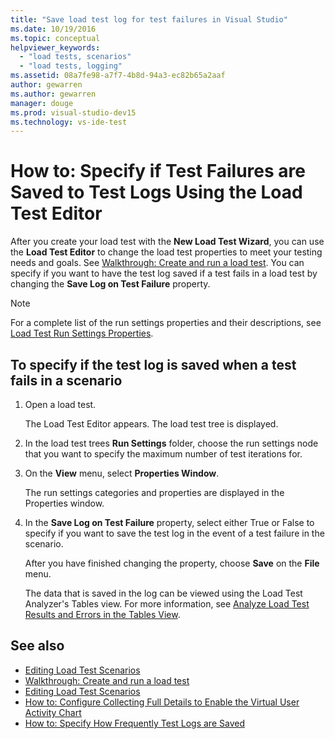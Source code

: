 ```yaml
---
title: "Save load test log for test failures in Visual Studio"
ms.date: 10/19/2016
ms.topic: conceptual
helpviewer_keywords:
  - "load tests, scenarios"
  - "load tests, logging"
ms.assetid: 08a7fe98-a7f7-4b8d-94a3-ec82b65a2aaf
author: gewarren
ms.author: gewarren
manager: douge
ms.prod: visual-studio-dev15
ms.technology: vs-ide-test
---
```

# How to: Specify if Test Failures are Saved to Test Logs Using the Load Test Editor

After you create your load test with the **New Load Test Wizard**, you can use the **Load Test Editor** to change the load test properties to meet your testing needs and goals. See [Walkthrough: Create and run a load test](../test/walkthrough-create-and-run-a-load-test.md). You can specify if you want to have the test log saved if a test fails in a load test by changing the **Save Log on Test Failure** property.

> [!NOTE]
> For a complete list of the run settings properties and their descriptions, see [Load Test Run Settings Properties](../test/load-test-run-settings-properties.md).


## To specify if the test log is saved when a test fails in a scenario

1.  Open a load test.

     The Load Test Editor appears. The load test tree is displayed.

2.  In the load test trees **Run Settings** folder, choose the run settings node that you want to specify the maximum number of test iterations for.

3.  On the **View** menu, select **Properties Window**.

     The run settings categories and properties are displayed in the Properties window.

4.  In the **Save Log on Test Failure** property, select either True or False to specify if you want to save the test log in the event of a test failure in the scenario.

     After you have finished changing the property, choose **Save** on the **File** menu.

     The data that is saved in the log can be viewed using the Load Test Analyzer's Tables view. For more information, see [Analyze Load Test Results and Errors in the Tables View](../test/analyze-load-test-results-and-errors-in-the-tables-view.md).

## See also

- [Editing Load Test Scenarios](../test/edit-load-test-scenarios.md)
- [Walkthrough: Create and run a load test](../test/walkthrough-create-and-run-a-load-test.md)
- [Editing Load Test Scenarios](../test/edit-load-test-scenarios.md)
- [How to: Configure Collecting Full Details to Enable the Virtual User Activity Chart](../test/how-to-configure-load-tests-to-collect-full-details.md)
- [How to: Specify How Frequently Test Logs are Saved](../test/how-to-specify-how-frequently-test-logs-are-saved.md)